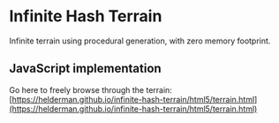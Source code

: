 # Infinite Hash Terrain
Infinite terrain using procedural generation, with zero memory footprint.

## JavaScript implementation

Go here to freely browse through the terrain:   
[https://helderman.github.io/infinite-hash-terrain/html5/terrain.html](https://helderman.github.io/infinite-hash-terrain/html5/terrain.html)
